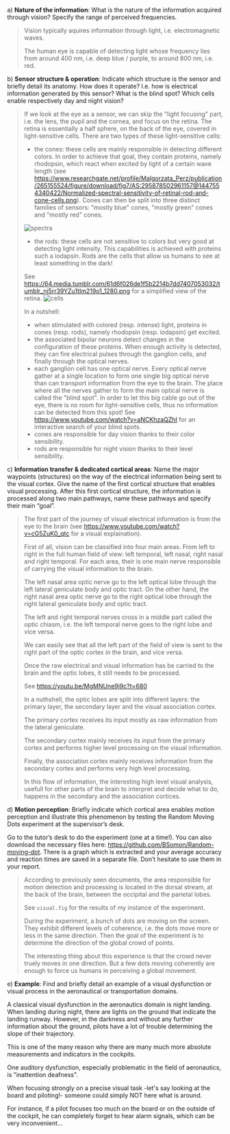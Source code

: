 a) **Nature of the information**: What is the nature of the
    information acquired through vision? Specify the range
    of perceived frequencies.

> Vision typically aquires information through light, i.e.
> electromagnetic waves.
>
> The human eye is capable of detecting light whose
> frequency lies from around 400 nm, i.e. deep blue / purple,
> to around 800 nm, i.e. red.

b) **Sensor structure & operation**: Indicate which structure
    is the sensor and briefly detail its anatomy. How does
    it operate? I.e. how is electrical information
    generated by this sensor? What is the blind spot? Which
    cells enable respectively day and night vision?

> If we look at the eye as a sensor, we can skip the "light
> focusing" part, i.e. the lens, the pupil and the cornea,
> and focus on the retina.
> The retina is essentially a half sphere, on the back of the
> eye, covered in light-sensitive cells.
> There are two types of these light-sensitive cells:
>  - the cones: these cells are mainly responsible in detecting
>   different colors. In order to achieve that goal, they contain
>   proteins, namely rhodopsin, which react when excited by light of a certain wave
>   length (see https://www.researchgate.net/profile/Malgorzata_Perz/publication/265155524/figure/download/fig7/AS:295878502961157@1447554340422/Normalized-spectral-sensitivity-of-retinal-rod-and-cone-cells.png).
>   Cones can then be split into three distinct families of sensors:
>   "mostly blue" cones, "mostly green" cones and "mostly red" cones.
> <img title="spectra" src="https://visionupgrades.com/wp-content/uploads/2019/02/cone-absorption-spectra-1024x760.png">
>
>  - the rods: these cells are not sensitive to colors but very
>   good at detecting light intensity. This capabilities is
>   achieved with proteins such a iodapsin.
>   Rods are the cells that allow us humans to see at least
>   something in the dark!
>
> See https://64.media.tumblr.com/61d6f026de1f5b2214b7dd7407053032/tumblr_nj5rr39YZu1tlm219o1_1280.png
> for a simplified view of the retina.
> <img title="cells" src="https://64.media.tumblr.com/61d6f026de1f5b2214b7dd7407053032/tumblr_nj5rr39YZu1tlm219o1_1280.png">
>
> In a nutshell:
>  - when stimulated with colored (resp. intense) light,
>   proteins in cones (resp. rods), namely rhodopsin (resp.
>   iodapsin) get excited.
>  - the associated bipolar neurons detect changes in the
>   configuration of these proteins. When enough activity
>   is detected, they can fire electrical pulses through
>   the ganglion cells, and finally through the optical nerves.
>  - each ganglion cell has one optical nerve. Every optical
>   nerve gather at a single location to form one single big
>   optical nerve than can transport information from the eye
>   to the brain. The place where all the nerves gather to
>   form the main optical nerve is called the "blind spot".
>   In order to let this big cable go out of the eye, there is
>   no room for light-sensitive cells, thus no information
>   can be detected from this spot! See https://www.youtube.com/watch?v=aNCKhzaQZhI
>   for an interactive search of your blind spots.
>  - cones are responsible for day vision thanks to their
>   color sensibility.
>  - rods are responsible for night vision thanks to their
>   level sensibility.


c) **Information transfer & dedicated cortical areas**: Name
    the major waypoints (structures) on the way of the
    electrical information being sent to the visual cortex.
    Give the name of the first cortical structure that
    enables visual processing. After this first cortical
    structure, the information is processed along two main
    pathways, name these pathways and specify their main
    “goal”.

> The first part of the journey of visual electrical
> information is from the eye to the brain (see
> https://www.youtube.com/watch?v=cG5ZuK0_qtc for a visual
> explaination).
>
> First of all, vision can be classified into four main areas.
> From left to right in the full human field of view:
> left temporal, left nasal, right nasal and right temporal.
> For each area, their is one main nerve responsible of carrying
> the visual information to the brain.
>
> The left nasal area optic nerve go to the left optical lobe
> through the left lateral geniculate body and optic tract.
> On the other hand, the right nasal area optic nerve go to the
> right optical lobe through the right lateral geniculate body
> and optic tract.
>
> The left and right temporal nerves cross in a middle part
> called the optic chiasm, i.e. the left temporal nerve goes
> to the right lobe and vice versa.
>
> We can easily see that all the left part of the field of view
> is sent to the right part of the optic cortex in the brain, and
> vice versa.
>
> Once the raw electrical and visual information has be carried
> to the brain and the optic lobes, it still needs to be processed.
>
> See https://youtu.be/MgMNUne9j9c?t=680
>
> In a nuthshell, the optic lobes are split into different
> layers: the primary layer, the secondary layer and the
> visual association cortex.
>
> The primary cortex receives its input mostly as raw information
> from the lateral geniculate.
>
> The secondary cortex mainly receives its input from the
> primary cortex and performs higher level processing on the
> visual information.
>
> Finally, the association cortex mainly receives information
> from the secondary cortex and performs very high level
> processing.
>
> In this flow of information, the interesting high level
> visual analysis, usefull for other parts of the brain to
> interpret and decide what to do, happens in the secondary
> and the association cortices.

d) **Motion perception**: Briefly indicate which cortical
    area enables motion perception and illustrate this
    phenomenon by testing the Random Moving Dots experiment
    at the supervisor’s desk.

Go to the tutor’s desk to do the experiment (one at a time!).
You can also download the necessary files here:
https://github.com/BSomon/Random-moving-dot. There is a
graph which is extracted and your average accuracy and
reaction times are saved in a separate file. Don’t hesitate
to use them in your report.

> According to previously seen documents, the area responsible
> for motion detection and processing is located in the dorsal
> stream, at the back of the brain, between the occipital and
> the parietal lobes.
>
> See `visual.fig` for the results of my instance of the
> experiment.
>
> During the experiment, a bunch of dots are moving on the screen.
> They exhibit different levels of coherence, i.e. the dots move
> more or less in the same direction.
> Then the goal of the experiment is to determine the direction
> of the global crowd of points.
>
> The interesting thing about this experience is that the crowd
> never truely moves in one direction.
> But a few dots moving coherently are enough to force us humans
> in perceiving a global movement.

e) **Example**: Find and briefly detail an example of a visual
    dysfunction or visual process in the aeronautical or
    transportation domains.

A classical visual dysfunction in the aeronautics domain is
night landing.
When landing during night, there are lights on the ground that
indicate the landing runway.
However, in the darkness and without any further information
about the ground, pilots have a lot of trouble determining the
slope of their trajectory.

This is one of the many reason why there are many much more
absolute measurements and indicators in the cockpits.



One auditory dysfunction, especially problematic in the field
of aeronautics, is "inattention deafness".

When focusing strongly on a precise visual task -let's say looking at
the board and piloting!- someone could simply NOT here what is
around.

For instance, if a pilot focuses too much on the board or on the
outside of the cockpit, he can completely forget to hear alarm
signals, which can be very inconvenient...
